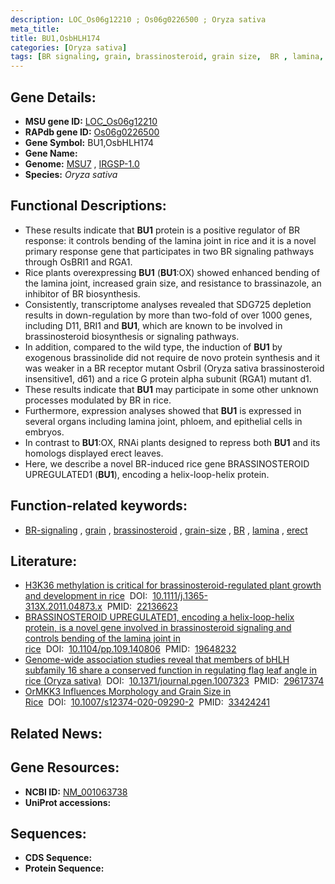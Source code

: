 ```yaml
---
description: LOC_Os06g12210 ; Os06g0226500 ; Oryza sativa
meta_title:
title: BU1,OsbHLH174
categories: [Oryza sativa]
tags: [BR signaling, grain, brassinosteroid, grain size,  BR , lamina, erect]
---
```


## Gene Details:
- **MSU gene ID:** [LOC_Os06g12210](http://rice.uga.edu/cgi-bin/ORF_infopage.cgi?orf=LOC_Os06g12210)  
- **RAPdb gene ID:** [Os06g0226500](https://rapdb.dna.affrc.go.jp/locus/?name=Os06g0226500)  
- **Gene Symbol:** BU1,OsbHLH174
- **Gene Name:**
- **Genome:**  [MSU7](http://rice.uga.edu/)&nbsp;,&nbsp;[IRGSP-1.0](https://rapdb.dna.affrc.go.jp/download/irgsp1.html)
- **Species:** *Oryza sativa*

## Functional Descriptions:
   - These results indicate that **BU1** protein is a positive regulator of BR response: it controls bending of the lamina joint in rice and it is a novel primary response gene that participates in two BR signaling pathways through OsBRI1 and RGA1.
   - Rice plants overexpressing **BU1** (**BU1**:OX) showed enhanced bending of the lamina joint, increased grain size, and resistance to brassinazole, an inhibitor of BR biosynthesis.
   - Consistently, transcriptome analyses revealed that SDG725 depletion results in down-regulation by more than two-fold of over 1000 genes, including D11, BRI1 and **BU1**, which are known to be involved in brassinosteroid biosynthesis or signaling pathways.
   - In addition, compared to the wild type, the induction of **BU1** by exogenous brassinolide did not require de novo protein synthesis and it was weaker in a BR receptor mutant OsbriI (Oryza sativa brassinosteroid insensitive1, d61) and a rice G protein alpha subunit (RGA1) mutant d1.
   - These results indicate that **BU1** may participate in some other unknown processes modulated by BR in rice.
   - Furthermore, expression analyses showed that **BU1** is expressed in several organs including lamina joint, phloem, and epithelial cells in embryos.
   - In contrast to **BU1**:OX, RNAi plants designed to repress both **BU1** and its homologs displayed erect leaves.
   - Here, we describe a novel BR-induced rice gene BRASSINOSTEROID UPREGULATED1 (**BU1**), encoding a helix-loop-helix protein.

## Function-related keywords:
   - [BR-signaling](/tags/BR-signaling/)&nbsp;,&nbsp;[grain](/tags/grain/)&nbsp;,&nbsp;[brassinosteroid](/tags/brassinosteroid/)&nbsp;,&nbsp;[grain-size](/tags/grain-size/)&nbsp;,&nbsp;[BR](/tags/BR/)&nbsp;,&nbsp;[lamina](/tags/lamina/)&nbsp;,&nbsp;[erect](/tags/erect/)

## Literature:
   - [H3K36 methylation is critical for brassinosteroid-regulated plant growth and development in rice](https://www.doi.org/10.1111/j.1365-313X.2011.04873.x)&nbsp;&nbsp;DOI:&nbsp;&nbsp;[10.1111/j.1365-313X.2011.04873.x](https://www.doi.org/10.1111/j.1365-313X.2011.04873.x)&nbsp;&nbsp;PMID:&nbsp;&nbsp;[22136623](https://pubmed.ncbi.nlm.nih.gov/22136623/)
   - [BRASSINOSTEROID UPREGULATED1, encoding a helix-loop-helix protein, is a novel gene involved in brassinosteroid signaling and controls bending of the lamina joint in rice](https://www.doi.org/10.1104/pp.109.140806)&nbsp;&nbsp;DOI:&nbsp;&nbsp;[10.1104/pp.109.140806](https://www.doi.org/10.1104/pp.109.140806)&nbsp;&nbsp;PMID:&nbsp;&nbsp;[19648232](https://pubmed.ncbi.nlm.nih.gov/19648232/)
   - [Genome-wide association studies reveal that members of bHLH subfamily 16 share a conserved function in regulating flag leaf angle in rice (Oryza sativa)](https://www.doi.org/10.1371/journal.pgen.1007323)&nbsp;&nbsp;DOI:&nbsp;&nbsp;[10.1371/journal.pgen.1007323](https://www.doi.org/10.1371/journal.pgen.1007323)&nbsp;&nbsp;PMID:&nbsp;&nbsp;[29617374](https://pubmed.ncbi.nlm.nih.gov/29617374/)
   - [OrMKK3 Influences Morphology and Grain Size in Rice](https://www.doi.org/10.1007/s12374-020-09290-2)&nbsp;&nbsp;DOI:&nbsp;&nbsp;[10.1007/s12374-020-09290-2](https://www.doi.org/10.1007/s12374-020-09290-2)&nbsp;&nbsp;PMID:&nbsp;&nbsp;[33424241](https://pubmed.ncbi.nlm.nih.gov/33424241/)

## Related News:

## Gene Resources:
- **NCBI ID:**  [NM_001063738](http://www.ncbi.nlm.nih.gov/nuccore/NM_001063738)
- **UniProt accessions:** [](https://www.uniprot.org/uniprotkb//entry)

## Sequences:
- **CDS Sequence:**
- **Protein Sequence:**

